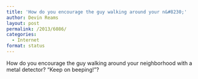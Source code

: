 ```yaml
---
title: 'How do you encourage the guy walking around your n&#8230;'
author: Devin Reams
layout: post
permalink: /2013/6086/
categories:
  - Internet
format: status
---
```

How do you encourage the guy walking around your neighborhood with a metal detector? &#8220;Keep on beeping!&#8221;?
